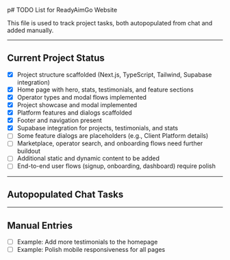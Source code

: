 p# TODO List for ReadyAimGo Website

This file is used to track project tasks, both autopopulated from chat and added manually.

---

## Current Project Status

- [x] Project structure scaffolded (Next.js, TypeScript, Tailwind, Supabase integration)
- [x] Home page with hero, stats, testimonials, and feature sections
- [x] Operator types and modal flows implemented
- [x] Project showcase and modal implemented
- [x] Platform features and dialogs scaffolded
- [x] Footer and navigation present
- [x] Supabase integration for projects, testimonials, and stats
- [ ] Some feature dialogs are placeholders (e.g., Client Platform details)
- [ ] Marketplace, operator search, and onboarding flows need further buildout
- [ ] Additional static and dynamic content to be added
- [ ] End-to-end user flows (signup, onboarding, dashboard) require polish

---

## Autopopulated Chat Tasks

<!-- Tasks generated by chat will appear here -->

---

## Manual Entries

<!-- Add your own TODOs below -->

- [ ] Example: Add more testimonials to the homepage
- [ ] Example: Polish mobile responsiveness for all pages 